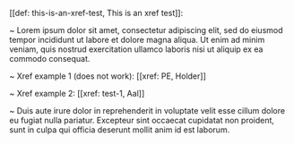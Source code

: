 [[def: this-is-an-xref-test, This is an xref test]]:

~ Lorem ipsum dolor sit amet, consectetur adipiscing elit, sed do eiusmod tempor incididunt ut labore et dolore magna aliqua. Ut enim ad minim veniam, quis nostrud exercitation ullamco laboris nisi ut aliquip ex ea commodo consequat.

~ Xref example 1 (does not work): [[xref: PE, Holder]]

~ Xref example 2: [[xref: test-1, Aal]]

~ Duis aute irure dolor in reprehenderit in voluptate velit esse cillum dolore eu fugiat nulla pariatur. Excepteur sint occaecat cupidatat non proident, sunt in culpa qui officia deserunt mollit anim id est laborum.